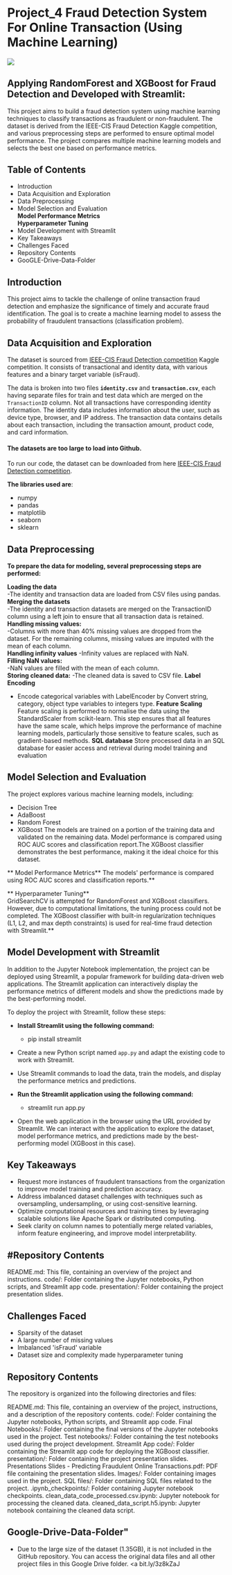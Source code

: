 # Project_4 Fraud Detection System For Online Transaction (Using Machine Learning)

#### <p align="center">
  <img src="https://user-images.githubusercontent.com/112173540/225614794-ed8645e6-c6b5-4cea-bfd3-c70c8596f44e.jpg"/>

## Applying RandomForest and XGBoost for Fraud Detection and Developed with Streamlit:
This project aims to build a fraud detection system using machine learning techniques to classify transactions as fraudulent or non-fraudulent. The dataset is derived from the IEEE-CIS Fraud Detection Kaggle competition, and various preprocessing steps are performed to ensure optimal model performance. The project compares multiple machine learning models and selects the best one based on performance metrics.

## Table of Contents
- Introduction  
- Data Acquisition and Exploration  
- Data Preprocessing  
- Model Selection and Evaluation  
**Model Performance Metrics**  
**Hyperparameter Tuning**  
- Model Development with Streamlit  
- Key Takeaways  
- Challenges Faced  
- Repository Contents
- GooGLE-Drive-Data-Folder


## Introduction

This project aims to tackle the challenge of online transaction fraud detection and emphasize the significance of timely and accurate fraud identification. The goal is to create a machine learning model to assess the probability of fraudulent transactions (classification problem).

## Data Acquisition and Exploration

The dataset is sourced from [IEEE-CIS Fraud Detection competition](https://www.kaggle.com/c/ieee-fraud-detection/overview) Kaggle competition. It consists of transactional and identity data, with various features and a binary target variable (isFraud).

The data is broken into two files **`identity.csv`** and **`transaction.csv`**, each having separate files for train and test data which are merged on the `TransactionID` column. Not all transactions have corresponding identity information. The identity data includes information about the user, such as device type, browser, and IP address. The transaction data contains details about each transaction, including the transaction amount, product code, and card information.

#### The datasets are too large to load into Github. 
To run our code, the dataset can be downloaded from here [IEEE-CIS Fraud Detection competition](https://www.kaggle.com/c/ieee-fraud-detection/overview).

**The libraries used are**:  
- numpy
- pandas
- matplotlib
- seaborn
- sklearn


## Data Preprocessing   

**To prepare the data for modeling, several preprocessing steps are performed:**

**Loading the data**  
-The identity and transaction data are loaded from CSV files using pandas.  
**Merging the datasets**  
-The identity and transaction datasets are merged on the TransactionID column using a left join to ensure that all transaction data is retained.  
**Handling missing values:**  
-Columns with more than 40% missing values are dropped from the dataset. For the remaining columns, missing values are imputed with the mean of each column.  
**Handling infinity values**
-Infinity values are replaced with NaN.  
**Filling NaN values:**  
-NaN values are filled with the mean of each column.  
**Storing cleaned data:**
-The cleaned data is saved to CSV file.
**Label Encoding**
- Encode categorical variables with LabelEncoder by Convert string, category, object type variables to integers type.
**Feature Scaling**
Feature scaling is performed to normalise the data using the StandardScaler from scikit-learn. This step ensures that all features have the same scale, which helps improve the performance of machine learning models, particularly those sensitive to feature scales, such as gradient-based methods.
 **SQL database**
 Store processed data in an SQL database for easier access and retrieval during model training and evaluation

## Model Selection and Evaluation
The project explores various machine learning models, including:

  - Decision Tree
  - AdaBoost
  - Random Forest
  - XGBoost
The models are trained on a portion of the training data and validated on the remaining data. Model performance is compared using ROC AUC scores and classification report.The XGBoost classifier demonstrates the best performance, making it the ideal choice for this dataset.  

** Model Performance Metrics**
The models' performance is compared using ROC AUC scores and classification reports.**

** Hyperparameter Tuning**  
GridSearchCV is attempted for RandomForest and XGBoost classifiers. However, due to computational limitations, the tuning process could not be completed. The XGBoost classifier with built-in regularization techniques (L1, L2, and max depth constraints) is used for real-time fraud detection with Streamlit.**

## Model Development with Streamlit 
In addition to the Jupyter Notebook implementation, the project can be deployed using Streamlit, a popular framework for building data-driven web applications. The Streamlit application can interactively display the performance metrics of different models and show the predictions made by the best-performing model.

To deploy the project with Streamlit, follow these steps:

  - **Install Streamlit using the following command:**
      -  pip install streamlit
      
  - Create a new Python script named `app.py` and adapt the existing code to work with Streamlit. 
  - Use Streamlit commands to load the data, train the models, and display the performance metrics and predictions.

  - **Run the Streamlit application using the following command:**
      - streamlit run app.py

  - Open the web application in the browser using the URL provided by Streamlit. We can interact with the application to explore the dataset, model performance metrics, and predictions made by the best-performing model (XGBoost in this case).

## Key Takeaways
- Request more instances of fraudulent transactions from the organization to improve model training and prediction accuracy.  
- Address imbalanced dataset challenges with techniques such as oversampling, undersampling, or using cost-sensitive learning.    
- Optimize computational resources and training times by leveraging scalable solutions like Apache Spark or distributed computing.
- Seek clarity on column names to potentially merge related variables, inform feature engineering, and improve model interpretability.  
## #Repository Contents
README.md: This file, containing an overview of the project and instructions.
code/: Folder containing the Jupyter notebooks, Python scripts, and Streamlit app code.
presentation/: Folder containing the project presentation slides.


## Challenges Faced
- Sparsity of the dataset
- A large number of missing values
- Imbalanced 'isFraud' variable
- Dataset size and complexity made hyperparameter tuning

## Repository Contents
The repository is organized into the following directories and files:

README.md: This file, containing an overview of the project, instructions, and a description of the repository contents.
code/: Folder containing the Jupyter notebooks, Python scripts, and Streamlit app code.
Final Notebooks/: Folder containing the final versions of the Jupyter notebooks used in the project.
Test notebooks/: Folder containing the test notebooks used during the project development.
Streamlit App code/: Folder containing the Streamlit app code for deploying the XGBoost classifier.
presentation/: Folder containing the project presentation slides.
Presentations Slides - Predicting Fraudulent Online Transactions.pdf: PDF file containing the presentation slides.
Images/: Folder containing images used in the project.
SQL files/: Folder containing SQL files related to the project.
.ipynb_checkpoints/: Folder containing Jupyter notebook checkpoints.
clean_data_code_processed.csv.ipynb: Jupyter notebook for processing the cleaned data.
cleaned_data_script.h5.ipynb: Jupyter notebook containing the cleaned data script.

## Google-Drive-Data-Folder"
- Due to the large size of the dataset (1.35GB), it is not included in the GitHub repository. You can access the original data files and all other project files in this Google Drive folder. <a bit.ly/3z8kZaJ</a>


